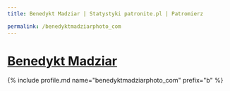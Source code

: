 ```yaml
---
title: Benedykt Madziar | Statystyki patronite.pl | Patromierz

permalink: /benedyktmadziarphoto_com
---
```


# [Benedykt Madziar](https://patronite.pl/benedyktmadziarphoto_com)

{% include profile.md name="benedyktmadziarphoto_com" prefix="b" %}
